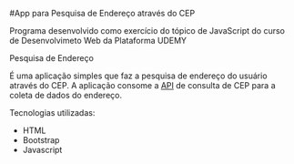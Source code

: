 #App para Pesquisa de Endereço através do CEP

Programa desenvolvido como exercício do tópico de JavaScript do curso de Desenvolvimeto Web da Plataforma UDEMY

Pesquisa de Endereço

É uma aplicação simples que faz a pesquisa de endereço do usuário através do CEP. A  aplicação consome a [API](https://viacep.com.br/ "API") de consulta de CEP para a coleta de dados do endereço.

Tecnologias utilizadas:

- HTML
- Bootstrap
- Javascript
